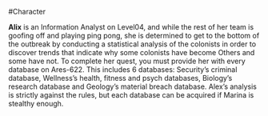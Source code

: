 #Character 

**Alix** is an Information Analyst on Level04, and while the rest of her team is goofing off and playing ping pong, she is determined to get to the bottom of the outbreak by conducting a statistical analysis of the colonists in order to discover trends that indicate why some colonists have become Others and some have not. To complete her quest, you must provide her with every database on Ares-622. This includes 6 databases: Security’s criminal database, Wellness’s health, fitness and psych databases, Biology’s research database and Geology’s material breach database. Alex’s analysis is strictly against the rules, but each database can be acquired if Marina is stealthy enough.

